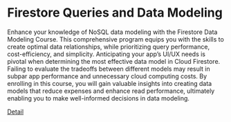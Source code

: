 # Firestore Queries and Data Modeling

Enhance your knowledge of NoSQL data modeling with the Firestore Data Modeling Course. This comprehensive program equips you with the skills to create optimal data relationships, while prioritizing query performance, cost-efficiency, and simplicity. Anticipating your app’s UI/UX needs is pivotal when determining the most effective data model in Cloud Firestore. Failing to evaluate the tradeoffs between different models may result in subpar app performance and unnecessary cloud computing costs. By enrolling in this course, you will gain valuable insights into creating data models that reduce expenses and enhance read performance, ultimately enabling you to make well-informed decisions in data modeling. 

[Detail](https://eduitfree.com/courses/firestore-queries-and-data-modeling)